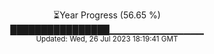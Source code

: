 <p align="center">
⏳Year Progress (56.65 %) <br>
████████████████▁▁▁▁▁▁▁▁▁▁▁▁▁▁ <br>
<sub>Updated: Wed, 26 Jul 2023 18:19:41 GMT</sub>
</p>


